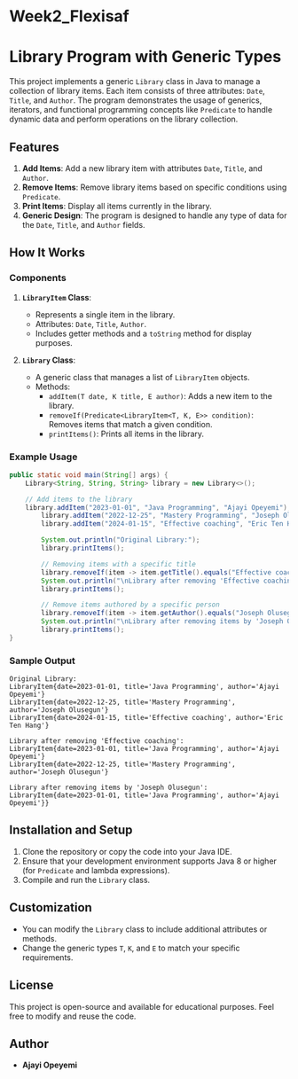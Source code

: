 # Week2_Flexisaf

# Library Program with Generic Types

This project implements a generic `Library` class in Java to manage a collection of library items. Each item consists of three attributes: `Date`, `Title`, and `Author`. The program demonstrates the usage of generics, iterators, and functional programming concepts like `Predicate` to handle dynamic data and perform operations on the library collection.

## Features

1. **Add Items**: Add a new library item with attributes `Date`, `Title`, and `Author`.
2. **Remove Items**: Remove library items based on specific conditions using `Predicate`.
3. **Print Items**: Display all items currently in the library.
4. **Generic Design**: The program is designed to handle any type of data for the `Date`, `Title`, and `Author` fields.

## How It Works

### Components
1. **`LibraryItem` Class**:
   - Represents a single item in the library.
   - Attributes: `Date`, `Title`, `Author`.
   - Includes getter methods and a `toString` method for display purposes.

2. **`Library` Class**:
   - A generic class that manages a list of `LibraryItem` objects.
   - Methods:
     - `addItem(T date, K title, E author)`: Adds a new item to the library.
     - `removeIf(Predicate<LibraryItem<T, K, E>> condition)`: Removes items that match a given condition.
     - `printItems()`: Prints all items in the library.

### Example Usage

```java
public static void main(String[] args) {
    Library<String, String, String> library = new Library<>();

    // Add items to the library
    library.addItem("2023-01-01", "Java Programming", "Ajayi Opeyemi");
        library.addItem("2022-12-25", "Mastery Programming", "Joseph Olusegun");
        library.addItem("2024-01-15", "Effective coaching", "Eric Ten Hang");

        System.out.println("Original Library:");
        library.printItems();

        // Removing items with a specific title
        library.removeIf(item -> item.getTitle().equals("Effective coaching"));
        System.out.println("\nLibrary after removing 'Effective coaching':");
        library.printItems();

        // Remove items authored by a specific person
        library.removeIf(item -> item.getAuthor().equals("Joseph Olusegun"));
        System.out.println("\nLibrary after removing items by 'Joseph Olusegun':");
        library.printItems();
}
```

### Sample Output
```
Original Library:
LibraryItem{date=2023-01-01, title='Java Programming', author='Ajayi Opeyemi'}
LibraryItem{date=2022-12-25, title='Mastery Programming', author='Joseph Olusegun'}
LibraryItem{date=2024-01-15, title='Effective coaching', author='Eric Ten Hang'}

Library after removing 'Effective coaching':
LibraryItem{date=2023-01-01, title='Java Programming', author='Ajayi Opeyemi'}
LibraryItem{date=2022-12-25, title='Mastery Programming', author='Joseph Olusegun'}

Library after removing items by 'Joseph Olusegun':
LibraryItem{date=2023-01-01, title='Java Programming', author='Ajayi Opeyemi'}}
```

## Installation and Setup

1. Clone the repository or copy the code into your Java IDE.
2. Ensure that your development environment supports Java 8 or higher (for `Predicate` and lambda expressions).
3. Compile and run the `Library` class.

## Customization
- You can modify the `Library` class to include additional attributes or methods.
- Change the generic types `T`, `K`, and `E` to match your specific requirements.

## License
This project is open-source and available for educational purposes. Feel free to modify and reuse the code.

## Author
- **Ajayi Opeyemi**

